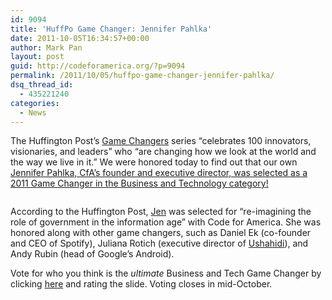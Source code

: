 ```yaml
---
id: 9094
title: 'HuffPo Game Changer: Jennifer Pahlka'
date: 2011-10-05T16:34:57+00:00
author: Mark Pan
layout: post
guid: http://codeforamerica.org/?p=9094
permalink: /2011/10/05/huffpo-game-changer-jennifer-pahlka/
dsq_thread_id:
  - 435221240
categories:
  - News
---
```

The Huffington Post&#8217;s [Game Changers](http://www.huffingtonpost.com/arianna-huffington/huffpost-2011-game-changers-_b_968985.html) series &#8220;celebrates 100 innovators, visionaries, and leaders&#8221; who &#8220;are changing how we look at the world and the way we live in it.&#8221; We were honored today to find out that our own [Jennifer Pahlka, CfA&#8217;s founder and executive director, was selected as a 2011 Game Changer in the Business and Technology category!](http://www.huffingtonpost.com/2011/10/04/who-is-the-ultimate-busin_n_995146.html?ref=2011-game-changers#s389340&#038;title=_Jennifer_Pahlka)

[<img src="http://codeforamerica.org/wp-content/uploads/2011/10/jen-huff-po.png" alt="" title="Jennifer Pahlka HuffPo" class="aligncenter size-full wp-image-9124" />](http://www.huffingtonpost.com/2011/10/04/who-is-the-ultimate-busin_n_995146.html?ref=2011-game-changers#s389340&#038;title=_Jennifer_Pahlka)

According to the Huffington Post, [Jen](http://codeforamerica.org/author/jen/) was selected for &#8220;re-imagining the role of government in the information age&#8221; with Code for America. She was honored along with other game changers, such as Daniel Ek (co-founder and CEO of Spotify), Juliana Rotich (executive director of [Ushahidi](http://www.ushahidi.com/)), and Andy Rubin (head of Google&#8217;s Android).

Vote for who you think is the _ultimate_ Business and Tech Game Changer by clicking [here](http://www.huffingtonpost.com/2011/10/04/who-is-the-ultimate-busin_n_995146.html?1317772192#s389340&#038;title=_Jennifer_Pahlka) and rating the slide. Voting closes in mid-October.